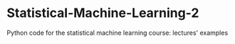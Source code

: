 # Statistical-Machine-Learning-2
Python code for the statistical machine learning course: lectures' examples

